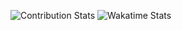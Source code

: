 ![Contribution Stats](https://github-contribution-stats.vercel.app/api/?username=lorddashme) ![Wakatime Stats](https://github-readme-stats.vercel.app/api/wakatime?username=@kvaps&layout=compact)
